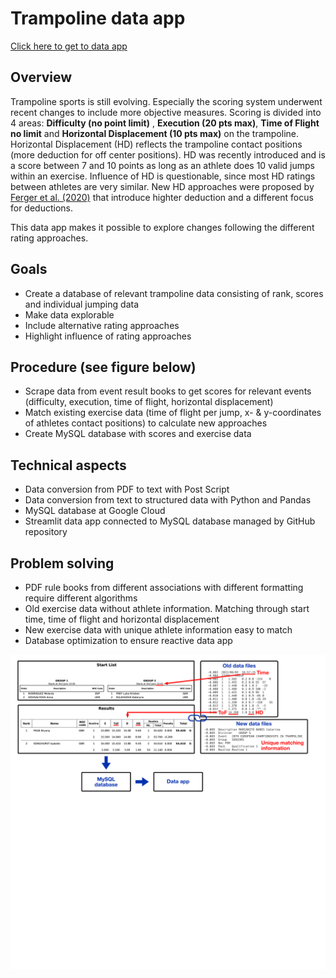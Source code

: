# Trampoline data app
[Click here to get to data app ](http://portfolio.falko.in)
## Overview
Trampoline sports is still evolving. Especially the scoring system underwent recent changes to include more objective measures. Scoring is divided into 4 areas: **Difficulty (no point limit)** , **Execution (20 pts max)**, **Time of Flight no limit** and **Horizontal Displacement (10 pts max)** on the trampoline. Horizontal Displacement (HD) reflects the trampoline contact positions (more deduction for off center positions). HD was recently introduced and is a score between 7 and 10 points as long as an athlete does 10 valid jumps within an exercise. Influence of HD is questionable, since most HD ratings between athletes are very similar. New HD approaches were proposed by [Ferger et al. (2020)](https://www.google.com/url?sa=t&rct=j&q=&esrc=s&source=web&cd=&cad=rja&uact=8&ved=2ahUKEwig1cH9vNH6AhUMQ_EDHVMFA0QQFnoECAcQAQ&url=https%3A%2F%2Fwww.researchgate.net%2Fpublication%2F343417147_ESTIMATING_HORIZONTAL_DISPLACEMENT_DEDUCTION_IN_TRAMPOLINE_GYMNASTICS_BY_MEANS_OF_CONSTANT_AND_VARIABLE_ERRORS_OF_LANDING_POSITIONS_A_NEW_GOLD_STANDARD&usg=AOvVaw0RweZ0hwnE3C1qCi6r74j_) that introduce highter deduction and a different focus for deductions. 
 
This data app makes it possible to explore changes following the different rating approaches.

## Goals
  
- Create a database of relevant trampoline data consisting of rank, scores and individual jumping data
- Make data explorable
- Include alternative rating approaches
- Highlight influence of rating approaches

## Procedure (see figure below)

- Scrape data from event result books to get scores for relevant events (difficulty, execution, time of flight, horizontal displacement)
- Match existing exercise data (time of flight per jump, x- & y-coordinates of athletes contact positions) to calculate new approaches
- Create MySQL database with scores and exercise data

## Technical aspects
- Data conversion from PDF to text with Post Script
- Data conversion from text to structured data with Python and Pandas
- MySQL database at Google Cloud
- Streamlit data app connected to MySQL database managed by GitHub repository

## Problem solving
- PDF rule books from different associations with different formatting require different algorithms
- Old exercise data without athlete information. Matching through start time, time of flight and horizontal displacement
- New exercise data with unique athlete information easy to match
- Database optimization to ensure reactive data app


![Procedure](tech_exp.png)
